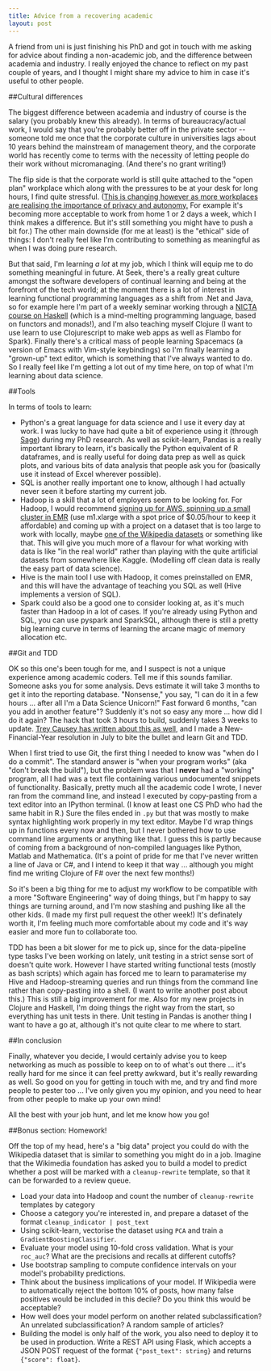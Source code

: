 ```yaml
---
title: Advice from a recovering academic
layout: post
---
```

A friend from uni is just finishing his PhD and got in touch with me asking for advice about finding a non-academic job, and the difference between academia and industry. I really enjoyed the chance to reflect on my past couple of years, and I thought I might share my advice to him in case it's useful to other people.


##Cultural differences

The biggest difference between academia and industry of course is the salary (you probably knew this already). In terms of bureaucracy/actual work, I would say that you're probably better off in the private sector -- someone told me once that the corporate culture in universities lags about 10 years behind the mainstream of management theory, and the corporate world has recently come to terms with the necessity of letting people do their work without micromanaging. (And there's no grant writing!)

The flip side is that the corporate world is still quite attached to the "open plan" workplace which along with the pressures to be at your desk for long hours, I find quite stressful. ([This is changing however as more workplaces are realising the importance of privacy and autonomy.][1] For example it's becoming more acceptable to work from home 1 or 2 days a week, which I think makes a difference. But it's still something you might have to push a bit for.) The other main downside (for me at least) is the "ethical" side of things: I don't really feel like I'm contributing to something as meaningful as when I was doing pure research.

But that said, I'm learning *a lot* at my job, which I think will equip me to do something meaningful in future. At Seek, there's a really great culture amongst the software developers of continual learning and being at the forefront of the tech world; at the moment there is a lot of interest in learning functional programming languages as a shift from .Net and Java, so for example here I'm part of a weekly seminar working through a [NICTA course on Haskell][2] (which is a mind-melting programming language, based on functors and monads!), and I'm also teaching myself Clojure (I want to use learn to use Clojurescript to make web apps as well as Flambo for Spark). Finally there's a critical mass of people learning Spacemacs (a version of Emacs with Vim-style keybindings) so I'm finally learning a "grown-up" text editor, which is something that I've always wanted to do. So I really feel like I'm getting a lot out of my time here, on top of what I'm learning about data science.

##Tools

In terms of tools to learn:

 * Python's a great language for data science and I use it every day at work. I was lucky to have had quite a bit of experience using it (through [Sage][4]) during my PhD research. As well as scikit-learn, Pandas is a really important library to learn, it's basically the Python equivalent of R dataframes, and is really useful for doing data prep as well as quick plots, and various bits of data analysis that people ask you for (basically use it instead of Excel wherever possible).
 * SQL is another really important one to know, although I had actually never seen it before starting my current job.
 * Hadoop is a skill that a lot of employers seem to be looking for. For Hadoop, I would recommend [signing up for AWS, spinning up a small cluster in EMR][3] (use m1.xlarge with a spot price of $0.05/hour to keep it affordable) and coming up with a project on a dataset that is too large to work with locally, maybe [one of the Wikipedia datasets][5] or something like that. This will give you much more of a flavour for what working with data is like "in the real world" rather than playing with the quite artificial datasets from somewhere like Kaggle. (Modelling off clean data is really the easy part of data science). 
 * Hive is the main tool I use with Hadoop, it comes preinstalled on EMR, and this will have the advantage of teaching you SQL as well (Hive implements a version of SQL). 
 * Spark could also be a good one to consider looking at, as it's much faster than Hadoop in a lot of cases. If you're already using Python and SQL, you can use pyspark and SparkSQL, although there is still a pretty big learning curve in terms of learning the arcane magic of memory allocation etc.
 
 
##Git and TDD

OK so this one's been tough for me, and I suspect is not a unique experience among academic coders. Tell me if this sounds familiar. Someone asks you for some analysis. Devs estimate it will take 3 months to get it into the reporting database. "Nonsense," you say, "I can do it in a few hours ... after all  I'm a Data Science Unicorn!" Fast forward 6 months, "can you add in another feature"? Suddenly it's not so easy any more ... how did I do it again? The hack that took 3 hours to build, suddenly takes 3 weeks to update. [Trey Causey has written about this as well][6], and I made a New-Financial-Year resolution in July to bite the bullet and learn Git and TDD.

When I first tried to use Git, the first thing I needed to know was "when do I do a commit". The standard answer is "when your program works" (aka "don't break the build"), but the problem was that I **never** had a "working" program, all I had was a text file containing various undocumented snippets of functionality. Basically, pretty much all the academic code I wrote, I never ran from the command line, and instead I executed by copy-pasting from a text editor into an IPython terminal. (I know at least one CS PhD who had the same habit in R.) Sure the files ended in `.py` but that was mostly to make syntax highlighting work properly in my text editor. Maybe I'd wrap things up in functions every now and then, but I never bothered how to use command line arguments or anything like that. I guess this is partly because of coming from a background of non-compiled languages like Python, Matlab and Mathematica. (It's a point of pride for me that I've never written a line of Java or C#, and I intend to keep it that way ... although you might find me writing Clojure of F# over the next few months!)

So it's been a big thing for me to adjust my workflow to be compatible with a more "Software Engineering" way of doing things, but I'm happy to say things are turning around, and I'm now stashing and pushing like all the other kids. (I made my first pull request the other week!) It's definately worth it, I'm feeling much more comfortable about my code and it's way easier and more fun to collaborate too.

TDD has been a bit slower for me to pick up, since for the data-pipeline type tasks I've been working on lately, unit testing in a strict sense sort of doesn't quite work. However I have started writing functional tests (mostly as bash scripts) which again has forced me to learn to paramaterise my Hive and Hadoop-streaming queries and run things from the command line rather than copy-pasting into a shell. (I want to write another post about this.) This is still a big improvement for me. Also for my new projects in Clojure and Haskell, I'm doing things the right way from the start, so everything has unit tests in there. Unit testing in Pandas is another thing I want to have a go at, although it's not quite clear to me where to start.

##In conclusion

Finally, whatever you decide, I would certainly advise you to keep networking as much as possible to keep on to of what's out there ... it's really hard for me since it can feel pretty awkward, but it's really rewarding as well. So good on you for getting in touch with me, and try and find more people to pester too ... I've only given you my opinion, and you need to hear from other people to make up your own mind!

All the best with your job hunt, and let me know how you go!

##Bonus section: Homework!

Off the top of my head, here's a "big data" project you could do with the Wikipedia dataset that is similar to something you might do in a job. Imagine that the Wikimedia foundation has asked you to build a model to predict whether a post will be marked with a `cleanup-rewrite` template, so that it can be forwarded to a review queue. 

  * Load your data into Hadoop and count the number of `cleanup-rewrite` templates by category
  * Choose a category you're interested in, and prepare a dataset of the format `cleanup_indicator | post_text`
  * Using scikit-learn, vectorise the dataset using `PCA` and train a `GradientBoostingClassifier`.
  * Evaluate your model using 10-fold cross validation. What is your `roc_auc`? What are the precisions and recalls at different cutoffs? 
  * Use bootstrap sampling to compute confidence intervals on your model's probability predictions.
  * Think about the business implications of your model. If Wikipedia were to automatically reject the bottom 10% of posts, how many false positives would be included in this decile? Do you think this would be acceptable?
  * How well does your model perform on another related subclassification? An unrelated subclassification? A random sample of articles?
  * Building the model is only half of the work, you also need to deploy it to be used in production. Write a REST API using Flask, which accepts a JSON POST request of the format `{"post_text": string}` and returns `{"score": float}`.

[1]:http://www.executivestyle.com.au/australian-office-design-failing-in-so-many-ways-gjlt9o?utm_source=FD&utm_medium=rainbow&utm_campaign=sickoffices
[2]:https://github.com/NICTA/course
[3]:https://aws.amazon.com/elasticmapreduce/
[4]:http://www.sagemath.org/
[5]:https://snap.stanford.edu/data/wiki-meta.html
[6]:http://treycausey.com/software_dev_skills.html
